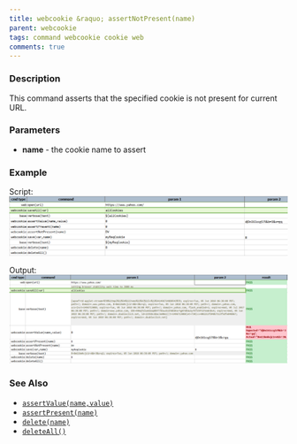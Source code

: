 ```yaml
---
title: webcookie &raquo; assertNotPresent(name)
parent: webcookie
tags: command webcookie cookie web
comments: true
---
```



### Description
This command asserts that the specified cookie is not present for current URL.


### Parameters
- **name** \- the cookie name to assert


### Example
Script:<br/>
![](image/assertNotPresent_01.png)

Output:<br/>
![](image/assertNotPresent_02.png)


### See Also
- [`assertValue(name,value)`](assertValue(name,value))
- [`assertPresent(name)`](assertPresent(name))
- [`delete(name)`](delete(name))
- [`deleteAll()`](deleteAll().md)
